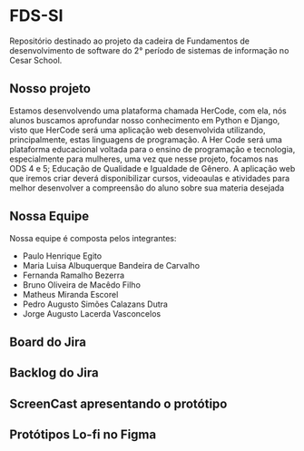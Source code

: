 # FDS-SI
Repositório destinado ao projeto da cadeira de Fundamentos de desenvolvimento de software do 2° período de sistemas de informação no Cesar School.

## Nosso projeto
Estamos desenvolvendo uma plataforma chamada HerCode, com ela, nós alunos buscamos aprofundar nosso conhecimento em Python e Django, visto que HerCode será uma aplicação web desenvolvida utilizando, principalmente, estas linguagens de programação. 
A Her Code será uma plataforma educacional voltada para o ensino de programação e tecnologia, especialmente para mulheres, uma vez que nesse projeto, focamos nas ODS 4 e 5; Educação de Qualidade e Igualdade de Gênero.
A aplicação web que iremos criar deverá disponibilizar cursos, videoaulas e atividades para melhor desenvolver a compreensão do aluno sobre sua materia desejada

## Nossa Equipe
Nossa equipe é composta pelos integrantes:
- Paulo Henrique Egito
- Maria Luisa Albuquerque Bandeira de Carvalho
- Fernanda Ramalho Bezerra
- Bruno Oliveira de Macêdo Filho
- Matheus Miranda Escorel
- Pedro Augusto Simões Calazans Dutra
- Jorge Augusto Lacerda Vasconcelos

## Board do Jira 

## Backlog do Jira

## ScreenCast apresentando o protótipo

## Protótipos Lo-fi no Figma

